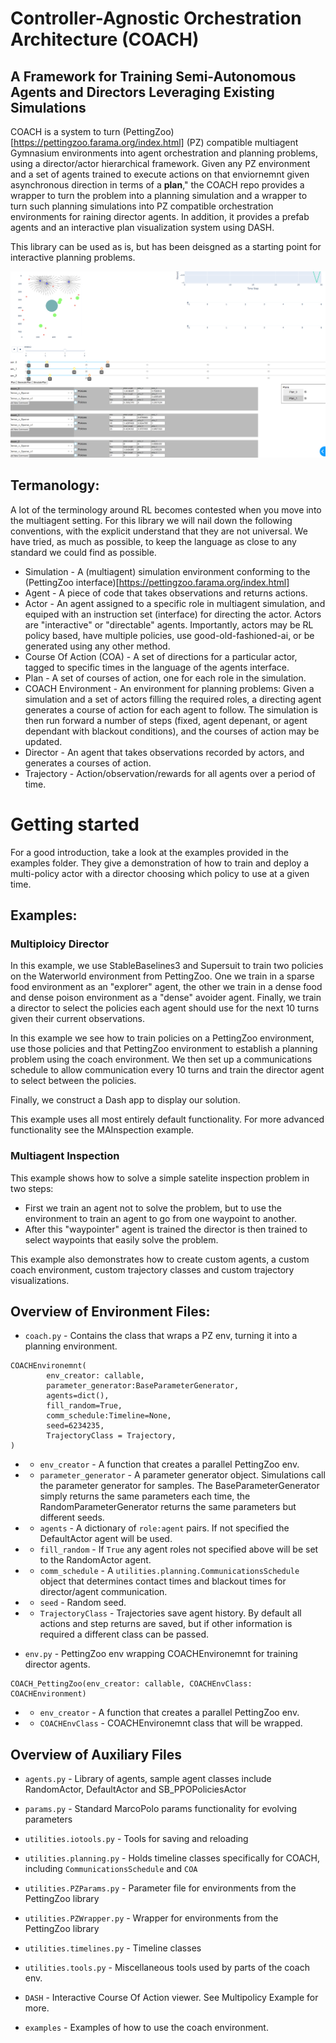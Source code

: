 # Controller-Agnostic Orchestration Architecture (COACH)
## A Framework for Training Semi-Autonomous Agents and Directors Leveraging Existing Simulations

COACH is a system to turn (PettingZoo)[https://pettingzoo.farama.org/index.html] (PZ) compatible multiagent Gymnasium environments into agent orchestration and planning problems, using a director/actor hierarchical framework. Given any PZ environment and a set of agents trained to execute actions on that enviornemnt given asynchronous direction in terms of a __plan__," the COACH repo provides a wrapper to turn the problem into a planning simulation and a wrapper to turn such planning simulations into PZ compatible orchestration environments for raining director agents. In addition, it provides a prefab agents and an interactive plan visualization system using DASH. 

This library can be used as is, but has been deisgned as a starting point for interactive planning problems.

<img src="examples/Multipolicy/Interface.png">

## Termanology:
A lot of the terminology around RL becomes contested when you move into the multiagent setting. For this library we will nail down the following conventions, with the explicit understand that they are not universal. We have tried, as much as possible, to keep the language as close to any standard we could find as possible. 

* Simulation - A (multiagent) simulation environment conforming to the (PettingZoo interface)[https://pettingzoo.farama.org/index.html]
* Agent - A piece of code that takes observations and returns actions. 
* Actor - An agent assigned to a specific role in multiagent simulation, and equiped with an instruction set (interface) for directing the actor. Actors are "interactive" or "directable" agents. Importantly, actors may be RL policy based, have multiple policies, use good-old-fashioned-ai, or be generated using any other method.
* Course Of Action (COA) - A set of directions for a particular actor, tagged to specific times in the language of the agents interface. 
* Plan - A set of courses of action, one for each role in the simulation. 
* COACH Environment - An environment for planning problems: Given a simulation and a set of actors filling the required roles, a directing agent generates a course of action for each agent to follow. The simulation is then run forward a number of steps (fixed, agent depenant, or agent dependant with blackout conditions), and the courses of action may be updated. 
* Director - An agent that takes observations recorded by actors, and generates a courses of action. 
* Trajectory - Action/observation/rewards for all agents over a period of time. 


# Getting started

For a good introduction, take a look at the examples provided in the examples folder. They give a demonstration of how to train and deploy a multi-policy actor with a director choosing which policy to use at a given time.

## Examples: 

### Multiploicy Director

In this example, we use StableBaselines3 and Supersuit to train two policies on the Waterworld environment from PettingZoo. One we train in a sparse food environment as an "explorer" agent, the other we train in a dense food and dense poison environment as a "dense" avoider agent. Finally, we train a director to select the policies each agent should use for the next 10 turns given their current observations. 

In this example we see how to train policies on a PettingZoo environment, use those policies and that PettingZoo environment to establish a planning problem using the coach environment. We then set up a communications schedule to allow communication every 10 turns and train the director agent to select between the policies. 

Finally, we construct a Dash app to display our solution.

This example uses all most entirely default functionality. For more advanced functionality see the MAInspection example. 

### Multiagent Inspection

This example shows how to solve a simple satelite inspection problem in two steps:
* First we train an agent not to solve the problem, but to use the environment to train an agent to go from one waypoint to another.
* After this "waypointer" 
agent is trained the director is then trained to select waypoints that easily solve the problem. 

This example also demonstrates how to create custom agents, a custom coach environment, custom trajectory classes and custom trajectory visualizations. 

## Overview of Environment Files:

* `coach.py` - Contains the class that wraps a PZ env, turning it into a planning environment.
```    
COACHEnvironemnt(
        env_creator: callable,
        parameter_generator:BaseParameterGenerator,
        agents=dict(),
        fill_random=True,
        comm_schedule:Timeline=None,
        seed=6234235,
        TrajectoryClass = Trajectory,
)
```
* * `env_creator` - A function that creates a parallel PettingZoo env. 
* * `parameter_generator` - A parameter generator object. Simulations call the parameter generator for samples. The BaseParameterGenerator simply returns the same parameters each time, the RandomParameterGenerator returns the same parameters but different seeds. 
* * `agents` - A dictionary of `role:agent` pairs. If not specified the DefaultActor agent will be used. 
* * `fill_random` - If `True` any agent roles not specified above will be set to the RandomActor agent. 
* * `comm_schedule` - A `utilities.planning.CommunicationsSchedule` object that determines contact times and blackout times for director/agent communication. 
* * `seed` - Random seed.
* * `TrajectoryClass` - Trajectories save agent history. By default all actions and step returns are saved, but if other information is required a different class can be passed. 

* `env.py` - PettingZoo env wrapping COACHEnvironemnt for training director agents. 
```    
COACH_PettingZoo(env_creator: callable, COACHEnvClass: COACHEnvironment)
```
* * `env_creator` - A function that creates a parallel PettingZoo env. 
* * `COACHEnvClass` - COACHEnvironemnt class that will be wrapped. 

## Overview of Auxiliary Files
* `agents.py` - Library of agents, sample agent classes include RandomActor, DefaultActor and SB_PPOPoliciesActor
* `params.py` - Standard MarcoPolo params functionality for evolving parameters
* `utilities.iotools.py` - Tools for saving and reloading
* `utilities.planning.py` - Holds timeline classes specifically for COACH, including `CommunicationsSchedule` and `COA`
* `utilities.PZParams.py` - Parameter file for environments from the PettingZoo library
* `utilities.PZWrapper.py` - Wrapper for environments from the PettingZoo library
* `utilities.timelines.py` - Timeline classes
* `utilities.tools.py` - Miscellaneous tools used by parts of the coach env. 

* `DASH` - Interactive Course Of Action viewer. See Multipolicy Example for more. 
* `examples` - Examples of how to use the coach environment. 